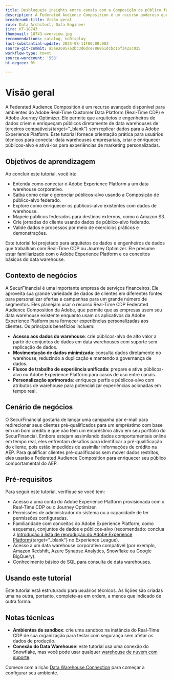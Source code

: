 ```yaml
---
title: Desbloqueie insights entre canais com a Composição de público federado
description: A Federated Audience Composition é um recurso poderoso que permite que arquitetos e engenheiros de dados criem e enriqueçam públicos diretamente de data warehouses de terceiros.
breadcrumb-title: Visão geral
role: Data Architect, Data Engineer
jira: KT-18743
thumbnail: 18743-overview.jpg
recommendations: catalog, noDisplay
last-substantial-update: 2025-08-11T00:00:00Z
source-git-commit: a5ae2695763bc3d6dce786861dcbc15f3422c035
workflow-type: tm+mt
source-wordcount: '558'
ht-degree: 0%

---
```



# Visão geral

A Federated Audience Composition é um recurso avançado disponível para ambientes do Adobe Real-Time Customer Data Platform (Real-Time CDP) e Adobe Journey Optimizer. Ele permite que arquitetos e engenheiros de dados criem e enriqueçam públicos diretamente de data warehouses de terceiros [compatíveis](https://experienceleague.adobe.com/en/docs/federated-audience-composition/using/start/access-prerequisites){target="_blank"} sem replicar dados para a Adobe Experience Platform. Este tutorial fornece orientação prática para usuários técnicos para conectar data warehouses empresariais, criar e enriquecer públicos-alvo e ativá-los para experiências de marketing personalizadas.

## Objetivos de aprendizagem

Ao concluir este tutorial, você irá:

- Entenda como conectar o Adobe Experience Platform a um data warehouse corporativo.
- Saiba como criar e gerenciar públicos-alvo usando a Composição de público-alvo federado.
- Explore como enriquecer os públicos-alvo existentes com dados de warehouse.
- Mapeie públicos federados para destinos externos, como o Amazon S3.
- Crie jornadas do cliente usando dados de público-alvo federado.
- Valide dados e processos por meio de exercícios práticos e demonstrações.

Este tutorial foi projetado para arquitetos de dados e engenheiros de dados que trabalham com Real-Time CDP ou Journey Optimizer. Ele presume estar familiarizado com o Adobe Experience Platform e os conceitos básicos do data warehouse.

## Contexto de negócios

A SecurFinancial é uma importante empresa de serviços financeiros. Ele aproveita sua grande variedade de dados de clientes em diferentes fontes para personalizar ofertas e campanhas para um grande número de segmentos. Eles planejam usar o recurso Real-Time CDP Federated Audience Composition da Adobe, que permite que as empresas usem seu data warehouse existente enquanto usam os aplicativos da Adobe Experience Platform para fornecer experiências personalizadas aos clientes. Os principais benefícios incluem:

- **Acesso aos dados do warehouse**: crie públicos-alvo de alto valor a partir de conjuntos de dados em data warehouses com suporte sem replicação de dados.
- **Movimentação de dados minimizada**: consulta dados diretamente no warehouse, reduzindo a duplicação e mantendo a governança de dados.
- **Fluxos de trabalho de experiência unificada**: prepare e ative públicos-alvo no Adobe Experience Platform para casos de uso entre canais.
- **Personalização aprimorada**: enriqueça perfis e públicos-alvo com atributos de warehouse para potencializar experiências acionadas em tempo real.

## Cenário de negócios

O SecurFinancial gostaria de lançar uma campanha por e-mail para redirecionar seus clientes pré-qualificados para um empréstimo com base em um bom crédito e que não têm um empréstimo ativo em seu portfólio do SecurFinancial. Embora estejam assimilando dados comportamentais online em tempo real, eles enfrentam desafios para identificar a pré-qualificação do cliente, pois estão impedidos de assimilar informações de crédito na AEP. Para qualificar clientes pré-qualificados sem mover dados restritos, eles usarão a Federated Audience Composition para enriquecer seu público comportamental do AEP.



## Pré-requisitos

Para seguir este tutorial, verifique se você tem:

- Acesso a uma conta do Adobe Experience Platform provisionada com o Real-Time CDP ou o Journey Optimizer.
- Permissões de administrador do sistema ou a capacidade de ter permissões configuradas.
- Familiaridade com conceitos do Adobe Experience Platform, como esquemas, conjuntos de dados e públicos-alvo (recomendado: conclua a [Introdução à lista de reprodução do Adobe Experience Platform](https://experienceleague.adobe.com/en/playlists/experience-platform-introduction?lang=en){target="_blank"} no Experience League).
- Acesso a um data warehouse corporativo compatível (por exemplo, Amazon Redshift, Azure Synapse Analytics, Snowflake ou Google BigQuery).
- Conhecimento básico de SQL para consulta de data warehouses.

## Usando este tutorial

Este tutorial está estruturado para usuários técnicos. As lições são criadas uma na outra, portanto, complete-as em ordem, a menos que indicado de outra forma.

## Notas técnicas

- **Ambientes de sandbox**: crie uma sandbox na instância do Real-Time CDP de sua organização para testar com segurança sem afetar os dados de produção.
- **Conexão do Data Warehouse**: este tutorial usa uma conexão do Snowflake, mas você pode usar qualquer [warehouse de nuvem com suporte](https://experienceleague.adobe.com/en/docs/federated-audience-composition/using/start/access-prerequisites).

Comece com a lição [Data Warehouse Connection](data-warehouse-connection.md) para começar a configurar seu ambiente.
